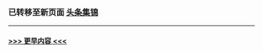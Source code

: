 
### 已转移至新页面 [头条集锦](E头条集锦.md?t=03310705) 


----
#### [ >>> 更早内容 <<< ](../indexes/nf4514-earlier.md)
